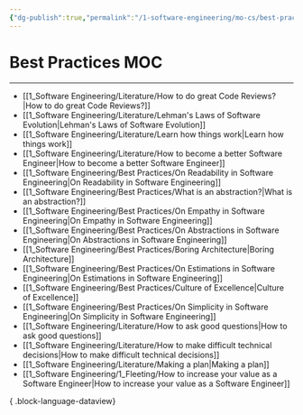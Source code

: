 ```yaml
---
{"dg-publish":true,"permalink":"/1-software-engineering/mo-cs/best-practices-moc/","created":"2023-08-01T08:03:31.918-05:00","updated":"2023-09-08T06:35:59.297-05:00"}
---
```


# Best Practices MOC
---
- [[1_Software Engineering/Literature/How to do great Code Reviews?\|How to do great Code Reviews?]]
- [[1_Software Engineering/Literature/Lehman's Laws of Software Evolution\|Lehman's Laws of Software Evolution]]
- [[1_Software Engineering/Literature/Learn how things work\|Learn how things work]]
- [[1_Software Engineering/Literature/How to become a better Software Engineer\|How to become a better Software Engineer]]
- [[1_Software Engineering/Best Practices/On Readability in Software Engineering\|On Readability in Software Engineering]]
- [[1_Software Engineering/Best Practices/What is an abstraction?\|What is an abstraction?]]
- [[1_Software Engineering/Best Practices/On Empathy in Software Engineering\|On Empathy in Software Engineering]]
- [[1_Software Engineering/Best Practices/On Abstractions in Software Engineering\|On Abstractions in Software Engineering]]
- [[1_Software Engineering/Best Practices/Boring Architecture\|Boring Architecture]]
- [[1_Software Engineering/Best Practices/On Estimations in Software Engineering\|On Estimations in Software Engineering]]
- [[1_Software Engineering/Best Practices/Culture of Excellence\|Culture of Excellence]]
- [[1_Software Engineering/Best Practices/On Simplicity in Software Engineering\|On Simplicity in Software Engineering]]
- [[1_Software Engineering/Literature/How to ask good questions\|How to ask good questions]]
- [[1_Software Engineering/Literature/How to make difficult technical decisions\|How to make difficult technical decisions]]
- [[1_Software Engineering/Literature/Making a plan\|Making a plan]]
- [[1_Software Engineering/1_Fleeting/How to increase your value as a Software Engineer\|How to increase your value as a Software Engineer]]

{ .block-language-dataview}